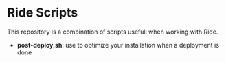 # Ride Scripts

This repository is a combination of scripts usefull when working with Ride.

- __post-deploy.sh__: use to optimize your installation when a deployment is done
